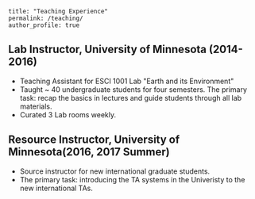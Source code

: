 ```
title: "Teaching Experience"
permalink: /teaching/
author_profile: true
```

## Lab Instructor, University of Minnesota (2014-2016)

* Teaching Assistant for ESCI 1001 Lab "Earth and its Environment"
* Taught ~ 40 undergraduate students for four semesters. The primary task: recap the basics in lectures and guide students through all lab materials.
* Curated 3 Lab rooms weekly.



## Resource Instructor, University of Minnesota(2016, 2017 Summer)

* Source instructor for new international graduate students.
* The primary task: introducing the TA systems in the Univeristy to the new international TAs.